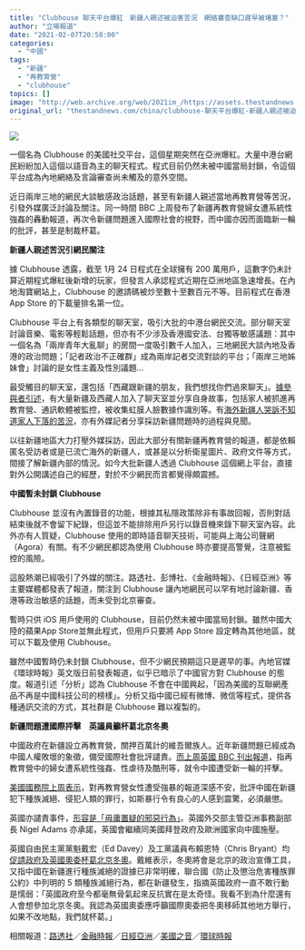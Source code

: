 ```yaml
---
title: "Clubhouse 聊天平台爆紅　新疆人親述被迫害苦況　網絡審查缺口遲早被堵塞？"
author: "立場報道"
date: "2021-02-07T20:58:00"
categories:
  - "中國"
tags:
  - "新疆"
  - "再教育營"
  - "clubhouse"
topics: []
image: "http://web.archive.org/web/2021im_/https://assets.thestandnews.com/media/photos/template-15_fLjge_6pSMPpS.png"
original_url: "thestandnews.com/china/clubhouse-聊天平台爆紅-新疆人親述被迫害苦況-網絡審查缺口遲早被堵塞"
---
```

![](http://web.archive.org/web/2021im_/https://assets.thestandnews.com/media/photos/template-15_fLjge_6pSMPpS.png)

一個名為 Clubhouse 的美國社交平台，這個星期突然在亞洲爆紅。大量中港台網民紛紛加入這個以語音為主的聊天程式。程式目前仍然未被中國當局封鎖，令這個平台成為內地網絡及言論審查尚未觸及的意外空間。

近日兩岸三地的網民大談敏感政治話題，甚至有新疆人親述當地再教育營等苦況，引發外媒廣泛討論及關注。同一時間 BBC 上周發布了新疆再教育營婦女遭系統性強姦的轟動報道，再次令新疆問題進入國際社會的視野，而中國亦因而面臨新一輪的批評，甚至是制裁杯葛。

**新疆人親述苦況引網民關注**

據 Clubhouse 透露，截至 1月 24 日程式在全球擁有 200 萬用戶，這數字仍未計算近期程式爆紅後新增的玩家，但發言人承認程式近期在亞洲地區急速增長。在內地淘寶網站上，Clubhouse 的邀請碼被炒至數十至數百元不等。目前程式在香港 App Store 的下載量排名第一位。

Clubhouse 平台上有各類型的聊天室，吸引大批的中港台網民交流。部分聊天室討論音樂、電影等輕鬆話題，但亦有不少涉及香港國安法、台獨等敏感議題：其中一個名為「兩岸青年大亂聊」的房間一度吸引數千人加入，三地網民大談內地及香港的政治問題；「記者政治不正確群」成為兩岸記者交流對談的平台；「兩岸三地姊妹會」討論的是女性主義及性別議題…

最受觸目的聊天室，還包括「西藏跟新疆的朋友，我們想找你們過來聊天」。[據參與者引述](../../international/%E8%A8%98-clubhouse-%E6%88%BF%E9%96%93-%E8%A5%BF%E8%97%8F%E8%B7%9F%E6%96%B0%E7%96%86%E7%9A%84%E6%9C%8B%E5%8F%8B-%E6%88%91%E5%80%91%E6%83%B3%E6%89%BE%E4%BD%A0%E5%80%91%E9%81%8E%E4%BE%86%E8%81%8A%E5%A4%A9-%E7%9A%84%E4%B8%80%E5%A0%B4%E8%A8%8E%E8%AB%96/)，有大量新疆及西藏人加入了聊天室並分享自身故事，包括家人被抓進再教育營、通訊軟體被監控，被收集虹膜人臉數據作識別等。有[海外新疆人哭訴不知道家人下落的苦況](http://web.archive.org/web/20211229095346/https://www.facebook.com/coco.shen/posts/10157672268636821)，亦有外媒記者分享採訪新疆問題時的過程與見聞。

以往新疆地區大力打壓外媒採訪，因此大部分有關新疆再教育營的報道，都是依賴匿名受訪者或是已流亡海外的新疆人，或甚是以分析衛星圖片、政府文件等方式，間接了解新疆內部的情況。如今大批新疆人透過 Clubhouse 這個網上平台，直接對外公開講述自己的經歷，對於不少網民而言都覺得頗震撼。

**中國暫未封鎖 Clubhouse**

Clubhouse 並沒有內置錄音的功能，根據其私隱政策除非有事故回報，否則對話結束後就不會留下紀錄，但這並不能排除用戶另行以錄音機來錄下聊天室內容。此外亦有人質疑，Clubhouse 使用的即時語音聊天技術，可能與上海公司聲網（Agora）有關。有不少網民都認為使用 Clubhouse 時亦要提高警覺，注意被監控的風險。

這股熱潮已經吸引了外媒的關注。路透社、彭博社、《金融時報》、《日經亞洲》等主要媒體都發表了報道，關注到 Clubhouse 讓內地網民可以罕有地討論新疆、香港等政治敏感的話題，而未受到北京審查。

暫時只供 iOS 用戶使用的 Clubhouse，目前仍然未被中國當局封鎖。雖然中國大陸的蘋果App Store並無此程式，但用戶只要將 App Store 設定轉為其他地區，就可以下載及使用 Clubhouse。

雖然中國暫時仍未封鎖 Clubhouse，但不少網民預期這只是遲早的事。內地官媒《環球時報》英文版日前發表報道，似乎已暗示了中國官方對 Clubhouse 的態度。報道引述「分析」認為 Clubhouse 不會在中國興起，「因為美國的互聯網產品不再是中國科技公司的榜樣」。分析又指中國已經有微博、微信等程式，提供各種通訊交流的方式，其社群是 Clubhouse 難以複製的。

**新疆問題遭國際抨擊　英議員籲杯葛北京冬奧**

中國政府在新疆設立再教育營，關押百萬計的維吾爾族人。近年新疆問題已經成為中國人權敗壞的象徵，備受國際社會批評譴責。[而上周英國 BBC 刊出報道](../../international/bbc-%E8%AA%BF%E6%9F%A5%E6%96%B0%E7%96%86%E5%86%8D%E6%95%99%E8%82%B2%E7%87%9F-%E5%8F%97%E8%A8%AA%E7%B6%AD%E5%90%BE%E7%88%BE%E5%A5%B3%E7%A8%B1-3-%E6%AC%A1%E8%A2%AB%E8%BC%AA%E5%A7%A6%E5%BC%B7%E5%A7%A6-%E8%A2%AB%E8%BF%AB%E7%B5%95%E8%82%B2/)，指再教育營中的婦女遭系統性強姦、性虐待及酷刑等，就令中國遭受新一輪的抨擊。

[美國國務院上周表示](../../china/%E7%BE%8E%E5%9C%8B%E5%8B%99%E9%99%A2-%E6%96%B0%E7%96%86%E9%9B%86%E4%B8%AD%E7%87%9F%E9%9B%86%E9%AB%94%E6%80%A7%E4%BE%B5%E6%80%A7%E8%99%90%E4%BA%8B%E4%BB%B6%E4%BB%A4%E4%BA%BA%E9%9C%87%E9%A9%9A-%E5%BF%85%E9%A0%88%E5%9A%B4%E6%87%B2/)，對再教育營女性遭受強暴的報道深感不安，批評中國在新疆犯下種族滅絕、侵犯人類的罪行，如斯暴行令有良心的人感到震驚，必須嚴懲。

英國亦譴責事件，[形容是「毋庸置疑的邪惡行為」](../../international/%E8%8B%B1%E8%AD%B4%E8%B2%AC%E6%96%B0%E7%96%86%E9%9B%86%E4%B8%AD%E7%87%9F%E5%A4%A7%E8%A6%8F%E6%A8%A1%E6%80%A7%E4%BE%B5-%E9%82%AA%E6%83%A1%E8%A1%8C%E7%82%BA-%E7%BA%8C%E8%88%87%E7%BE%8E%E6%AD%90%E5%90%91%E4%B8%AD%E5%9C%8B%E6%96%BD%E5%A3%93/)。英國外交部主管亞洲事務副部長 Nigel Adams 亦承諾，英國會繼續同美國拜登政府及歐洲國家向中國施壓。

英國自由民主黨黨魁戴宏（Ed Davey）及工黨議員布賴恩特（Chris Bryant）均[促請政府及英國奧委杯葛北京冬奧](../../international/%E8%8B%B1%E8%AD%B0%E5%93%A1%E7%B1%B2%E6%9D%AF%E8%91%9B%E5%8C%97%E4%BA%AC%E5%86%AC%E5%A5%A7-%E7%B6%AD%E5%90%BE%E7%88%BE%E7%A8%AE%E6%97%8F%E6%BB%85%E7%B5%95%E8%AD%89%E6%93%9A%E7%A2%BA%E9%91%BF-%E8%8B%B1%E5%9C%8B%E8%87%B3%E4%BB%8A%E6%AF%AB%E7%84%A1%E9%AA%A8%E6%B0%A3%E6%8A%97%E8%A1%A1/)。戴維表示，冬奧將會是北京的政治宣傳工具，又指中國在新疆進行種族滅絕的證據已非常明確，聯合國《防止及懲治危害種族罪公約》中列明的 5 類種族滅絕行為，都在新疆發生，指摘英國政府一直不敢行動是懦弱：「英國政府至今都毫無骨氣起來反抗實在是太奇怪。我看不到為什麼還有人會想參加北京冬奧。我認為英國奧委應呼籲國際奧委把冬奧移師其他地方舉行，如果不改地點，我們就杯葛。」

相關報道：[路透社](http://web.archive.org/web/20211229095346/https://www.reuters.com/article/us-china-internet-clubhouse/chinese-users-flock-to-u-s-chat-app-clubhouse-evading-censors-idUSKBN2A705H?il=0)／[金融時報](http://web.archive.org/web/20211229095346/https://www.ft.com/content/7adb20d1-df60-4e11-9b1b-fe8a269862cb)／[日經亞洲](http://web.archive.org/web/20211229095346/https://asia.nikkei.com/Business/Technology/Chinese-flock-to-freewheeling-US-chat-app-Clubhouse)／[美國之音](http://web.archive.org/web/20211229095346/https://www.voacantonese.com/a/5768029.html)／[環球時報](http://web.archive.org/web/20211229095346/https://www.globaltimes.cn/page/202102/1214890.shtml?fbclid=IwAR0X5FtAj9kK35LSDVsICLSD6ejLbvpQZzci2tqkogRtidROrd1Lm-WyAy0)